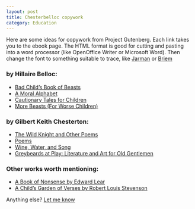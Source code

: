 ```yaml
---
layout: post
title: Chesterbelloc copywork
category: Education
---
```


Here are some ideas for copywork from Project Gutenberg. Each link takes
you to the ebook page. The HTML format is good for cutting and pasting
into a word processor (like OpenOffice Writer or Microsoft Word). Then
change the font to something suitable to trace, like
[Jarman](http://www.fontspace.com/christopher-jarman) or
[Briem](http://briem.net)

### by Hillaire Belloc:

-   [Bad Child’s Book of Beasts](http://www.gutenberg.org/ebooks/27175)
-   [A Moral Alphabet](http://www.gutenberg.org/ebooks/40134)
-   [Cautionary Tales for
    Children](http://www.gutenberg.org/ebooks/27424)
-   [More Beasts (For Worse
    Children)](http://www.gutenberg.org/ebooks/27176)

### by Gilbert Keith Chesterton:

-   [The Wild Knight and Other
    Poems](http://www.gutenberg.org/ebooks/12037)
-   [Poems](http://www.gutenberg.org/ebooks/31184)
-   [Wine, Water, and Song](http://www.gutenberg.org/ebooks/35115)
-   [Greybeards at Play: Literature and Art for Old
    Gentlemen](http://www.gutenberg.org/ebooks/14706)

### Other works worth mentioning:

-   [A Book of Nonsense by Edward
    Lear](http://www.gutenberg.org/ebooks/13646)
-   [A Child’s Garden of Verses by Robert Louis
    Stevenson](http://www.gutenberg.org/ebooks/25609)

Anything else? [Let me know](mailto:veronica@brandt.id.au)

